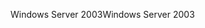 <span data-ttu-id="579d7-101">Windows Server 2003</span><span class="sxs-lookup"><span data-stu-id="579d7-101">Windows Server 2003</span></span>
